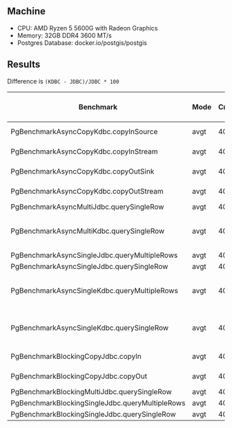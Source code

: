 ## Machine

- CPU: AMD Ryzen 5 5600G with Radeon Graphics
- Memory: 32GB DDR4 3600 MT/s
- Postgres Database: docker.io/postgis/postgis

## Results
Difference is `(KDBC - JDBC)/JDBC * 100`

| Benchmark                                       | Mode | Cnt | Score      | Error      | Units | % difference vs JDBC           |
|-------------------------------------------------|------|-----|------------|------------|-------|--------------------------------|
| PgBenchmarkAsyncCopyKdbc.copyInSource           | avgt | 40  | 105289.646 | ± 2980.874 | us/op | -0.4                           |
| PgBenchmarkAsyncCopyKdbc.copyInStream           | avgt | 40  | 105062.501 | ± 2930.942 | us/op | -0.6                           |
| PgBenchmarkAsyncCopyKdbc.copyOutSink            | avgt | 40  | 21343.902  | ±  587.863 | us/op | 5.32                           |
| PgBenchmarkAsyncCopyKdbc.copyOutStream          | avgt | 40  | 22246.791  | ±  587.863 | us/op | 9.78                           |
| PgBenchmarkAsyncMultiJdbc.querySingleRow        | avgt | 40  | 1581.225   | ±   16.340 | us/op | N/A                            |
| PgBenchmarkAsyncMultiKdbc.querySingleRow        | avgt | 40  | 1791.724   | ±   12.911 | us/op | 13.31 (async) 23.86 (blocking) |
| PgBenchmarkAsyncSingleJdbc.queryMultipleRows    | avgt | 40  | 83.682     | ±    1.012 | us/op | N/A                            |
| PgBenchmarkAsyncSingleJdbc.querySingleRow       | avgt | 40  | 59.152     | ±    1.238 | us/op | N/A                            |
| PgBenchmarkAsyncSingleKdbc.queryMultipleRows    | avgt | 40  | 92.264     | ±    0.552 | us/op | 10.26 (async) 31.02 (blocking) |
| PgBenchmarkAsyncSingleKdbc.querySingleRow       | avgt | 40  | 69.633     | ±    1.257 | us/op | 17.72 (async) 45.77 (blocking) |
| PgBenchmarkBlockingCopyJdbc.copyIn              | avgt | 40  | 105741.557 | ± 2944.709 | us/op | N/A                            |
| PgBenchmarkBlockingCopyJdbc.copyOut             | avgt | 40  | 20264.972  | ±  523.915 | us/op | N/A                            |
| PgBenchmarkBlockingMultiJdbc.querySingleRow     | avgt | 40  | 1446.570   | ±    6.007 | us/op | N/A                            |
| PgBenchmarkBlockingSingleJdbc.queryMultipleRows | avgt | 40  | 70.419     | ±    0.558 | us/op | N/A                            |
| PgBenchmarkBlockingSingleJdbc.querySingleRow    | avgt | 40  | 47.769     | ±    1.248 | us/op | N/A                            |